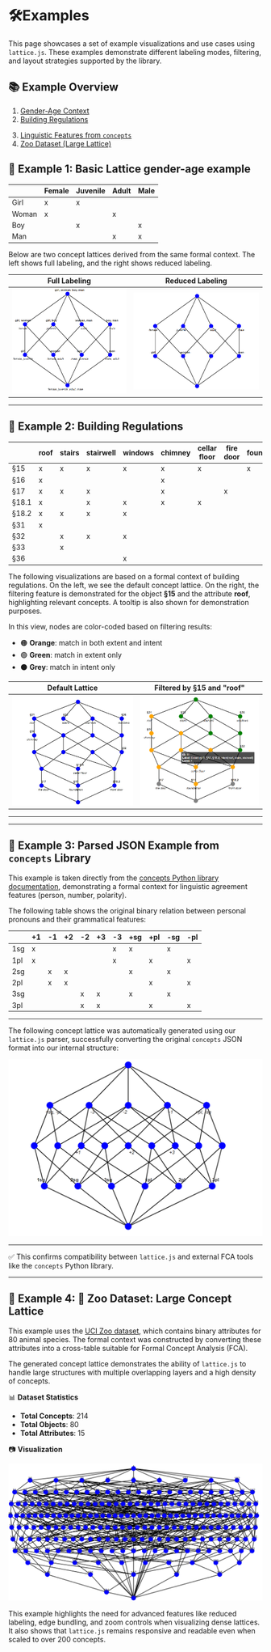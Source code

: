 
# 🛠️**Examples**

This page showcases a set of example visualizations and use cases using `lattice.js`. These examples demonstrate different labeling modes, filtering, and layout strategies supported by the library.

## 📚 Example Overview

1. [Gender-Age Context](#-example-1-basic-lattice-gender-age-example)
2. [Building Regulations](#-example-2-building-regulations)
<!-- 3. [Life in Water](#-example-3-life-in-water) -->
3. [Linguistic Features from `concepts`](#-example-3-parsed-json-example-from-concepts-library)
4. [Zoo Dataset (Large Lattice)](#-example-4--zoo-dataset-large-concept-lattice)
   


## 🔹 Example 1: Basic Lattice gender-age example

|        | Female | Juvenile | Adult | Male |
|--------|--------|----------|--------|------|
| Girl   | x      | x        |        |      |
| Woman  | x      |          | x      |      |
| Boy    |        | x        |        | x    |
| Man    |        |          | x      | x    |

Below are two concept lattices derived from the same formal context. The left shows full labeling, and the right shows reduced labeling. 

| Full Labeling | Reduced Labeling |
|------------------|------------------|
| ![Default Labeling](./screenshots/gender-age-full-labeling.png) | ![Reduced Labeling](./screenshots/gender-age-reduced-labeling.png)|

---
## 🔹 Example 2: Building Regulations

|       | roof | stairs | stairwell | windows | chimney | cellar<br>floor | fire<br>door | foundation | front<br>door |
|-------|------|--------|-----------|---------|---------|------------------|--------------|------------|----------------|
| §15   | x    | x      | x         | x       | x       | x                |              | x          |                |
| §16   | x    |        |           |         | x       |                  |              |            |                |
| §17   | x    | x      | x         |         | x       |                  | x            |            |                |
| §18.1 | x    |        | x         | x       | x       | x                |              |            |                |
| §18.2 | x    | x      | x         | x       |         |                  |              |            | x              |
| §31   | x    |        |           |         |         |                  |              |            | x              |
| §32   |      | x      | x         | x       |         |                  |              |            |                |
| §33   |      | x      |           |         |         |                  |              |            |                |
| §36   |      |        |           | x       |         |                  |              |            |                |

The following visualizations are based on a formal context of building regulations. On the left, we see the default concept lattice. On the right, the filtering feature is demonstrated for the object **§15** and the attribute **roof**, highlighting relevant concepts. A tooltip is also shown for demonstration purposes.

In this view, nodes are color-coded based on filtering results:
- 🟠 **Orange**: match in both extent and intent  
- 🟢 **Green**: match in extent only  
- ⚫ **Grey**: match in intent only


| Default Lattice | Filtered by **§15** and "roof" |
|------------------|-------------------------------|
| ![Default](./screenshots/law-regulations-for-buildings.jpg) | ![Filtered](./screenshots/law-regulations-for-buildings-filter-(15-roof)-tooltip.png) |

---
<!-- ## 🔹 Example 3: Life in Water

The following formal context relates to biological traits of animals and plants, including movement, habitat, and reproduction.

|              | needs water to live | lives in water | lives on land | needs chlorophyll | dicotyledon | monocotyledon | can move | has limbs | breast feeds |
|--------------|----------------------|----------------|----------------|--------------------|-------------|----------------|-----------|------------|----------------|
| fish leech   | x                    | x              |                |                    |             |                | x         |            |                |
| bream        | x                    | x              |                |                    |             |                | x         |            |                |
| frog         | x                    | x              | x              |                    |             |                | x         | x          |                |
| dog          | x                    |                | x              |                    |             |                | x         | x          | x              |
| water weeds  | x                    | x              |                | x                  |             |                |           |            |                |
| reed         | x                    | x              |                | x                  |             | x              |           |            |                |
| bean         | x                    |                |                | x                  | x           |                |           |            |                |
| corn         | x                    |                |                | x                  |             | x              |           |            |                |

---

Below is the concept lattice computed from the formal context above. A single tooltip is shown for demonstration purposes.
In this view, nodes are color-coded based on filtering results:
- 🔵 **Blue**: concept does not match either filter criterion 
- 🟢 **Green**: match in extent only  
- ⚫ **Grey**: match in intent only

  <div align="center">
  <img src="./screenshots/live-in-water.png" alt="Live in Water" width="550"/>
</div>
-->
---
## 🔹 Example 3: Parsed JSON Example from `concepts` Library

This example is taken directly from the [concepts Python library documentation](https://concepts.readthedocs.io/en/stable/examples.html#example-json), demonstrating a formal context for linguistic agreement features (person, number, polarity).

The following table shows the original binary relation between personal pronouns and their grammatical features:

|      | +1 | -1 | +2 | -2 | +3 | -3 | +sg | +pl | -sg | -pl |
|------|----|----|----|----|----|-----|-----|-----|-----|-----|
| 1sg  | x  |    |    |    |    | x   | x   |     | x   |     |
| 1pl  | x  |    |    |    |    | x   |     | x   |     | x   |
| 2sg  |    | x  | x  |    |    |     | x   |     | x   |     |
| 2pl  |    | x  | x  |    |    |     |     | x   |     | x   |
| 3sg  |    |    |    | x  | x  |     | x   |     | x   |     |
| 3pl  |    |    |    | x  | x  |     |     | x   |     | x   |

---
The following concept lattice was automatically generated using our `lattice.js` parser, successfully converting the original `concepts` JSON format into our internal structure:

<div align="center">
  <img src="./screenshots/int.png" alt="Lattice for Parsed JSON" width="550"/>
</div>


---

✅ This confirms compatibility between `lattice.js` and external FCA tools like the `concepts` Python library.

---
## 🔹 Example 4: 🦓 Zoo Dataset: Large Concept Lattice

This example uses the [UCI Zoo dataset](https://archive.ics.uci.edu/dataset/111/zoo), which contains binary attributes for 80 animal species. The formal context was constructed by converting these attributes into a cross-table suitable for Formal Concept Analysis (FCA).

The generated concept lattice demonstrates the ability of `lattice.js` to handle large structures with multiple overlapping layers and a high density of concepts.

📊 **Dataset Statistics**
- **Total Concepts**: 214
- **Total Objects**: 80
- **Total Attributes**: 15

📷 **Visualization**

<div align="center">
  <img src="./screenshots/zoo-80x15.png" alt="Zoo concept lattice" width="850"/>
</div>

This example highlights the need for advanced features like reduced labeling, edge bundling, and zoom controls when visualizing dense lattices. It also shows that `lattice.js` remains responsive and readable even when scaled to over 200 concepts.

